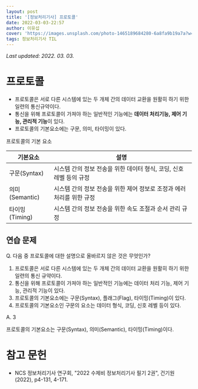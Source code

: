 ```yaml
---
layout: post
title: '[정보처리기사] 프로토콜'
date: 2022-03-03-22:57
author: 이유섭
cover: 'https://images.unsplash.com/photo-1465189684280-6a8fa9b19a7a?w=1600&q=900'
tags: 정보처리기사 TIL
---
```




_Last updated: 2022. 03. 03._



# 프로토콜

- 프로토콜은 서로 다른 시스템에 있는 두 개체 간의 데이터 교환을 원활히 하기 위한 일련의 통신규약이다.
- 통신을 위해 프로토콜이 가져야 하는 일반적인 기능에는 **데이터 처리기능, 제어 기능, 관리적 기능**이 있다.
- 프로토콜의 기본요소에는 구문, 의미, 타이밍이 있다.



프로토콜의 기본 요소

| 기본요소       | 설명                                                         |
| -------------- | ------------------------------------------------------------ |
| 구문(Syntax)   | 시스템 간의 정보 전송을 위한 데이터 형식, 코딩, 신호 레벨 등의 규정 |
| 의미(Semantic) | 시스템 간의 정보 전송을 위한 제어 정보로 조정과 에러 처리를 위한 규정 |
| 타이밍(Timing) | 시스템 간의 정보 전송을 위한 속도 조절과 순서 관리 규정      |



## 연습 문제

Q. 다음 중 프로토콜에 대한 설명으로 올바르지 않은 것은 무엇인가?

1. 프로토콜은 서로 다른 시스템에 있는 두 개체 간의 데이터 교환을 원활히 하기 위한 일련의 통신 규약이다.
2. 통신을 위해 프로토콜이 가져야 하는 일반적인 기능에는 데이터 처리 기능, 제어 기능, 관리적 기능이 있다.
3. 프로토콜의 기본요소에는 구문(Syntax), 플래그(Flag), 타이밍(Timing)이 있다.
4. 프로토콜의 기본요소인 구문의 요소는 데이터 형식, 코딩, 신호 레벨 등이 있다.



A. 3

프로토콜의 기본요소는 구문(Syntax), 의미(Semantic), 타이밍(Timing)이다.





# 참고 문헌

- NCS 정보처리기사 연구회, "2022 수제비 정보처리기사 필기 2권", 건기원(2022), p4-131, 4-171.
